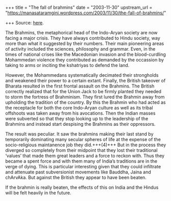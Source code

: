 +++
title = "The fall of brahmins"
date = "2003-11-30"
upstream_url = "https://manasataramgini.wordpress.com/2003/11/30/the-fall-of-brahmins/"

+++
Source: [here](https://manasataramgini.wordpress.com/2003/11/30/the-fall-of-brahmins/).

The Brahmins, the metaphorical head of the Indo-Aryan society are now facing a major crisis. They have always contributed to Hindu society, way more than what it suggested by their numbers. Their main pioneering areas of activity included the sciences, philosophy and grammar. Even, in the times of national crises like the Macedonian invasion and the blood-curdling Mohammedan violence they contributed as demanded by the occassion by taking to arms or inciting the kshatriyas to defend the land. 

However, the Mohammedans systematically decimated their strongholds and weakened their power to a certain extant. Finally, the British takeover of Bharata resulted in the first frontal assault on the Brahmins. The British correctly realized that for the Union Jack to be firmly planted they needed to storm the fortress of Brahminism. They first lured the Brahmin away from upholding the tradition of the country. By this the Brahmin who had acted as the receptacle for both the core Indo-Aryan culture as well as its tribal offshoots was taken away from his avocations. Then the Indian masses were subverted so that they stop looking up to the leadership of the Brahmins and instead start despising the Brahmins as their oppressors.

The result was peculiar. It saw the brahmins making their last stand by temporarily dominating many secular spheres of life at the expense of the socio-religious maintanence job they did.+++(4)+++ But in the process they diverged so completely from their midpoint that they lost their traditional ‘values’ that made them great leaders and a force to reckon with. Thus they became a spent force and with them many of India’s traditions are in the verge of dying. This is particular interesting given that they could infiltrate and attenuate past subversionist movements like Bauddha, Jaina and chArvAka. But against the British they appear to have been beaten.  

If the brahmin is really beaten, the effects of this on India and the Hindus will be felt heavily in the future.

